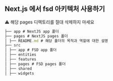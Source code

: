 ## Next.js 에서 fsd 아키텍처 사용하기

⚠️ 해당 pages 디렉토리를 절대 삭제하지 마세요

```js
├── app # NextJS app 폴더
├── pages # NextJS pages 폴더
│ ├── README.md # 해당 폴더의 목적과 역할에 대한 설명
├── src
│ ├── app # FSD app 폴더
│ ├── entities
│ ├── features
│ ├── pages # FSD pages 폴더
│ ├── shared
│ ├── widgets
```
